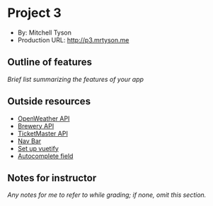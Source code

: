 # Project 3

- By: Mitchell Tyson
- Production URL: <http://p3.mrtyson.me>

## Outline of features

_Brief list summarizing the features of your app_

## Outside resources

- [OpenWeather API](https://openweathermap.org/current)
- [Brewery API](https://www.openbrewerydb.org/)
- [TicketMaster API](https://developer.ticketmaster.com/products-and-docs/apis/getting-started/)
- [Nav Bar](https://www.w3schools.com/css/css_navbar.asp)
- [Set up vuetify](https://vuetifyjs.com/en/getting-started/quick-start)
- [Autocomplete field](https://vuetifyjs.com/en/components/autocompletes)

## Notes for instructor

_Any notes for me to refer to while grading; if none, omit this section._
